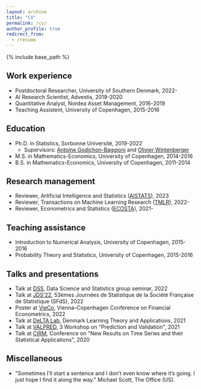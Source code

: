 ```yaml
---
layout: archive
title: "CV"
permalink: /cv/
author_profile: true
redirect_from:
  - /resume
---
```


{% include base_path %}

## Work experience
* Postdoctoral Researcher, University of Southern Denmark, 2022-
* AI Research Scientist, Advestis, 2019-2020
* Quantitative Analyst, Nordea Asset Management, 2016-2019
* Teaching Assistent, University of Copenhagen, 2015-2016

## Education
* Ph.D. in Statistics, Sorbonne Université, 2019-2022
  * Supervisors: [Antoine Godichon-Baggioni](http://godichon.perso.math.cnrs.fr "Antoine Godichon-Baggioni") and [Olivier Wintenberger](http://wintenberger.fr "Olivier Wintenberger")
* M.S. in Mathematics-Economics, University of Copenhagen, 2014-2016
* B.S. in Mathematics-Economics, University of Copenhagen, 2011-2014

## Research management
* Reviewer, Artificial Intelligence and Statistics ([AISTATS](https://aistats.org)), 2023
* Reviewer, Transactions on Machine Learning Research ([TMLR](https://www.jmlr.org/tmlr/)), 2022-
* Reviewer, Econometrics and Statistics ([ECOSTA](https://www.sciencedirect.com/journal/econometrics-and-statistics)), 2021-

## Teaching assistance
* Introduction to Numerical Analysis, University of Copenhagen, 2015-2016
* Probability Theory and Statistics, University of Copenhagen, 2015-2016

## Talks and presentations
* Talk at [DSS](https://dss.sdu.dk), Data Science and Statistics group seminar, 2022
* Talk at [JDS'22](https://jds22.sciencesconf.org), 53èmes Journées de Statistique de la Société Française de Statistique (SFdS), 2022
* Poster at [VieCo](https://eventsignup.ku.dk/vieco2022/conference), Vienna–Copenhagen Conference on Financial Econometrics, 2022
* Talk at [DeLTA Lab](https://sites.google.com/diku.edu/delta), Denmark Learning Theory and Applications, 2021
* Talk at [VALPRED](https://wintenberger.fr/VALPRED.html), 3 Workshop on "Prediction and Validation", 2021
* Talk at [CIRM](https://www.cirm-math.com), Conference on "New Results on Time Series and their Statistical Applications", 2020

## Miscellaneous
* "Sometimes I’ll start a sentence and I don’t even know where it’s going. I just hope I find it along the way." Michael Scott, The Office (US).
